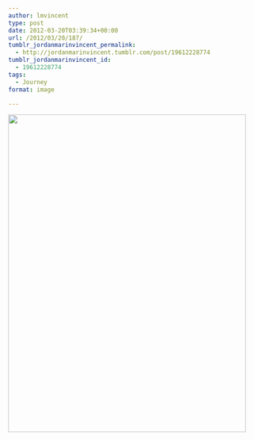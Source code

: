 ```yaml
---
author: lmvincent
type: post
date: 2012-03-20T03:39:34+00:00
url: /2012/03/20/187/
tumblr_jordanmarinvincent_permalink:
  - http://jordanmarinvincent.tumblr.com/post/19612228774
tumblr_jordanmarinvincent_id:
  - 19612228774
tags:
  - Journey
format: image

---
```

<img loading="lazy" src="https://jordansjourney.files.wordpress.com/2012/03/tumblr_m15zhyzijf1rn5v6ko1_500.jpg" alt="" width="480" height="640" class="alignnone size-full wp-image-188" />